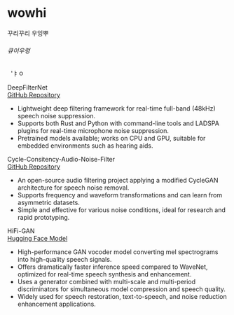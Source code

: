# wowhi
꾸리꾸리
우잉뿌
###### 큐이우렁 
  
 'ㅑㅇ

DeepFilterNet  
[GitHub Repository](https://github.com/Rikorose/DeepFilterNet)  
- Lightweight deep filtering framework for real-time full-band (48kHz) speech noise suppression.  
- Supports both Rust and Python with command-line tools and LADSPA plugins for real-time microphone noise suppression.  
- Pretrained models available; works on CPU and GPU, suitable for embedded environments such as hearing aids.

Cycle-Consitency-Audio-Noise-Filter  
[GitHub Repository](https://github.com/bboycoi/Cycle-Consitency-Audio-Noise-Filter)  
- An open-source audio filtering project applying a modified CycleGAN architecture for speech noise removal.  
- Supports frequency and waveform transformations and can learn from asymmetric datasets.  
- Simple and effective for various noise conditions, ideal for research and rapid prototyping.

HiFi-GAN  
[Hugging Face Model](https://huggingface.co/nvidia/tts_hifigan)  
- High-performance GAN vocoder model converting mel spectrograms into high-quality speech signals.  
- Offers dramatically faster inference speed compared to WaveNet, optimized for real-time speech synthesis and enhancement.  
- Uses a generator combined with multi-scale and multi-period discriminators for simultaneous model compression and speech quality.  
- Widely used for speech restoration, text-to-speech, and noise reduction enhancement applications.
